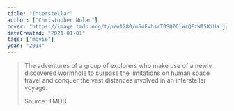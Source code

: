 ```yaml
---
title: "Interstellar"
author: ["Christopher Nolan"]
cover: "https://image.tmdb.org/t/p/w1280/mS4EvhsrT0SQZOlWrQEzWI5KiUa.jpg"
dateCreated: "2021-01-01"
tags: ["movie"]
year: "2014"
---
```


> The adventures of a group of explorers who make use of a newly discovered wormhole to surpass the limitations on human space travel and conquer the vast distances involved in an interstellar voyage.
>
> Source: TMDB
